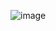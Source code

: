 ![image](https://user-images.githubusercontent.com/79866648/200335006-7fe1ba6c-21a4-4a1b-9581-2a82ddd96aac.PNG)
